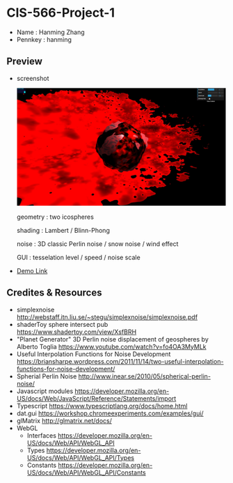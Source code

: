 # CIS-566-Project-1

- Name : Hanming Zhang
- Pennkey : hanming

## Preview

- screenshot

  ![](/img/1_1.jpg)

  geometry : two icospheres
  
  shading : Lambert / Blinn-Phong

  noise : 3D classic Perlin noise / snow noise / wind effect

  GUI : tesselation level / speed / noise scale

- [Demo Link]()




## Credites & Resources
- simplexnoise http://webstaff.itn.liu.se/~stegu/simplexnoise/simplexnoise.pdf
- shaderToy sphere intersect pub https://www.shadertoy.com/view/XsfBRH
- "Planet Generator" 3D Perlin noise displacement of geospheres by Alberto Toglia https://www.youtube.com/watch?v=fo4OA3MyMLk
- Useful Interpolation Functions for Noise Development https://briansharpe.wordpress.com/2011/11/14/two-useful-interpolation-functions-for-noise-development/
- Spherial Perlin Noise http://www.inear.se/2010/05/spherical-perlin-noise/
- Javascript modules https://developer.mozilla.org/en-US/docs/Web/JavaScript/Reference/Statements/import
- Typescript https://www.typescriptlang.org/docs/home.html
- dat.gui https://workshop.chromeexperiments.com/examples/gui/
- glMatrix http://glmatrix.net/docs/
- WebGL
  - Interfaces https://developer.mozilla.org/en-US/docs/Web/API/WebGL_API
  - Types https://developer.mozilla.org/en-US/docs/Web/API/WebGL_API/Types
  - Constants https://developer.mozilla.org/en-US/docs/Web/API/WebGL_API/Constants
